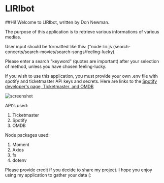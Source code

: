 # LIRIbot
##Hi! Welcome to LIRIbot, written by Don Newman.

The purpose of this application is to retrieve various informations of various medias.

User input should be formatted like this: ("node liri.js (search-concerts/search-movies/search-songs/feeling-lucky).

Please enter a search "keyword" (quotes are important) after your selection of method, unless you have chosen feeling-lucky.

If you wish to use this application, you must provide your own .env file with spotify and ticketmaster API keys and secrets.
Here are links to the [Spotify developer's page, ](https://developer.spotify.com/documentation/web-api/quick-start/)
[Ticketmaster, ](https://developer.ticketmaster.com/)
[and OMDB](http://www.omdbapi.com/)

![screenshot](https://i.ibb.co/Pr5v70r/Working.png)

API's used:
1. Ticketmaster
1. Spotify
1. OMDB

Node packages used:
1. Moment
1. Axios
1. fs
1. dotenv

Please provide credit if you decide to share my project. I hope you enjoy using my application to gather your data (:

